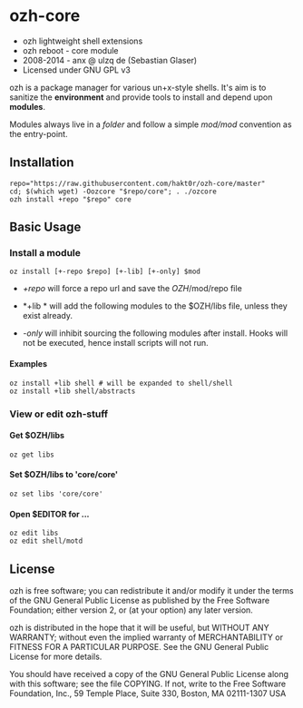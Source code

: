 ozh-core
========

* ozh lightweight shell extensions
* ozh reboot - core module
* 2008-2014 - anx @ ulzq de (Sebastian Glaser)
* Licensed under GNU GPL v3

ozh is a package manager for various un+x-style shells. It's aim is to sanitize the **environment** and provide tools to install and depend upon **modules**.

Modules always live in a *folder* and follow a simple *$mod/$mod* convention as the entry-point.

Installation
------------

    repo="https://raw.githubusercontent.com/hakt0r/ozh-core/master"
    cd; $(which wget) -Oozcore "$repo/core"; . ./ozcore
    ozh install +repo "$repo" core

Basic Usage
-----------


### Install a module

    oz install [+-repo $repo] [+-lib] [+-only] $mod

* *+repo* will force a repo url and save the $OZH/$mod/repo file

* *+lib * will add the following modules to the $OZH/libs file, unless they exist already.

* *-only* will inhibit sourcing the following modules after install. Hooks will not be executed, hence install scripts will not run.

#### Examples

    oz install +lib shell # will be expanded to shell/shell
    oz install +lib shell/abstracts


### View or edit ozh-stuff

#### Get $OZH/libs
    oz get libs

#### Set $OZH/libs to 'core/core'
    oz set libs 'core/core'

#### Open $EDITOR for ...
    oz edit libs
    oz edit shell/motd

License
-------

ozh is free software; you can redistribute it and/or modify
it under the terms of the GNU General Public License as published by
the Free Software Foundation; either version 2, or (at your option)
any later version.

ozh is distributed in the hope that it will be useful,
but WITHOUT ANY WARRANTY; without even the implied warranty of
MERCHANTABILITY or FITNESS FOR A PARTICULAR PURPOSE.  See the
GNU General Public License for more details.

You should have received a copy of the GNU General Public License
along with this software; see the file COPYING.  If not, write to
the Free Software Foundation, Inc., 59 Temple Place, Suite 330,
Boston, MA 02111-1307 USA
